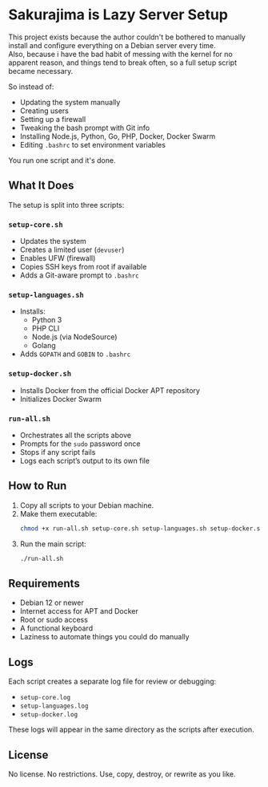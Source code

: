 # Sakurajima is Lazy Server Setup

This project exists because the author couldn't be bothered to manually install and configure everything on a Debian server every time.  
Also, because i have the bad habit of messing with the kernel for no apparent reason, and things tend to break often, so a full setup script became necessary.

So instead of:
- Updating the system manually
- Creating users
- Setting up a firewall
- Tweaking the bash prompt with Git info
- Installing Node.js, Python, Go, PHP, Docker, Docker Swarm
- Editing `.bashrc` to set environment variables

You run one script and it's done.

## What It Does

The setup is split into three scripts:

### `setup-core.sh`
- Updates the system
- Creates a limited user (`devuser`)
- Enables UFW (firewall)
- Copies SSH keys from root if available
- Adds a Git-aware prompt to `.bashrc`

### `setup-languages.sh`
- Installs:
  - Python 3
  - PHP CLI
  - Node.js (via NodeSource)
  - Golang
- Adds `GOPATH` and `GOBIN` to `.bashrc`

### `setup-docker.sh`
- Installs Docker from the official Docker APT repository
- Initializes Docker Swarm

### `run-all.sh`
- Orchestrates all the scripts above
- Prompts for the `sudo` password once
- Stops if any script fails
- Logs each script’s output to its own file

## How to Run

1. Copy all scripts to your Debian machine.
2. Make them executable:
   ```bash
   chmod +x run-all.sh setup-core.sh setup-languages.sh setup-docker.sh
   ```
3. Run the main script:
   ```bash
   ./run-all.sh
   ```

## Requirements

- Debian 12 or newer
- Internet access for APT and Docker
- Root or sudo access
- A functional keyboard
- Laziness to automate things you could do manually

## Logs

Each script creates a separate log file for review or debugging:

- `setup-core.log`
- `setup-languages.log`
- `setup-docker.log`

These logs will appear in the same directory as the scripts after execution.

## License

No license. No restrictions. Use, copy, destroy, or rewrite as you like.
